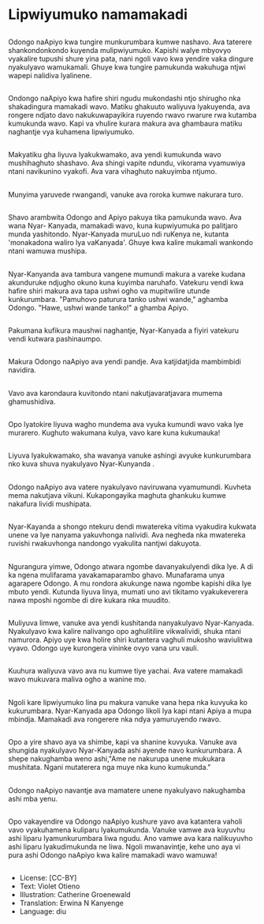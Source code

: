 # Lipwiyumuko namamakadi

##
Odongo naApiyo kwa tungire munkurumbara kumwe nashavo. Ava taterere shankondonkondo kuyenda mulipwiyumuko. Kapishi walye mbyovyo vyakalire tupushi shure yina pata, nani ngoli vavo kwa yendire vaka dingure nyakulyavo wamukamali. Ghuye kwa tungire pamukunda wakuhuga ntjwi wapepi nalidiva lyalinene.

##
Ondongo naApiyo kwa hafire shiri ngudu mukondashi ntjo shirugho nka shakadingura mamakadi wavo. Matiku ghakuuto waliyuva lyakuyenda, ava rongere ndjato davo nakukuwapayikira ruyendo rwavo rwarure rwa kutamba kumukunda wavo. Kapi va vhulire kurara makura ava ghambaura matiku naghantje vya kuhamena lipwiyumuko.

##
Makyatiku gha liyuva lyakukwamako, ava yendi kumukunda wavo mushihaghuto shashavo. Ava shingi vapite ndundu, vikorama vyamuwiya ntani navikunino vyakofi. Ava vara vihaghuto nakuyimba ntjumo.

##
Munyima yaruvede rwangandi, vanuke ava roroka kumwe nakurara turo.

##
Shavo arambwita Odongo and Apiyo pakuya tika pamukunda wavo. Ava wana Nyar- Kanyada, mamakadi wavo, kuna kupwiyumuka po palitjaro munda yashitondo. Nyar-Kanyada muruLuo ndi ruKenya ne, kutanta 'monakadona waliro lya vaKanyada'. Ghuye kwa kalire mukamali wankondo ntani wamuwa mushipa.

##
Nyar-Kanyanda ava tambura vangene mumundi makura a vareke kudana akunduruke ndjugho okuno kuna kuyimba naruhafo. Vatekuru vendi kwa hafire shiri makura ava tapa ushwi ogho va mupitwilire utunde kunkurumbara. "Pamuhovo paturura tanko ushwi wande," aghamba Odongo. "Hawe, ushwi wande tanko!" a ghamba Apiyo.

##
Pakumana kufikura maushwi naghantje, Nyar-Kanyada a fiyiri vatekuru vendi kutwara pashinaumpo.

##
Makura Odongo naApiyo ava yendi pandje. Ava katjidatjida mambimbidi navidira.

##
Vavo ava karondaura kuvitondo ntani nakutjavaratjavara mumema ghamushidiva.

##
Opo lyatokire liyuva wagho mundema ava vyuka kumundi wavo vaka lye murarero. Kughuto wakumana kulya, vavo kare kuna kukumauka!

##
Liyuva lyakukwamako, sha wavanya vanuke ashingi avyuke kunkurumbara nko kuva shuva nyakulyavo Nyar-Kunyanda .

##
Odongo naApiyo ava vatere nyakulyavo naviruwana vyamumundi. Kuvheta mema nakutjava vikuni. Kukapongayika maghuta ghankuku kumwe nakafura lividi mushipata.

##
Nyar-Kayanda a shongo ntekuru dendi mwatereka vitima vyakudira kukwata unene va lye nanyama yakuvhonga nalividi. Ava negheda nka mwatereka ruvishi rwakuvhonga nandongo vyakulita nantjwi dakuyota.

##
Ngurangura yimwe, Odongo atwara ngombe davanyakulyendi dika lye. A di ka ngena mulifarama yavakamaparambo ghavo. Munafarama unya agarapere Odongo. A mu rondora akukunge nawa ngombe kapishi dika lye mbuto yendi. Kutunda liyuva linya, mumati uno avi tikitamo vyakukeverera nawa mposhi ngombe di dire kukara nka muudito.

##
Muliyuva limwe, vanuke ava yendi kushitanda nanyakulyavo Nyar-Kanyada. Nyakulyavo kwa kalire nalivango opo aghulitilire vikwalividi, shuka ntani namurora. Apiyo uye kwa holire shiri kutantera vaghuli mukosho waviulitwa vyavo. Odongo uye kurongera vininke ovyo vana uru vauli.

##
Kuuhura waliyuva vavo ava nu kumwe tiye yachai. Ava vatere mamakadi wavo mukuvara maliva ogho a wanine mo.

##
Ngoli kare lipwiyumuko lina pu makura vanuke vana hepa nka kuvyuka ko kukurumbara. Nyar-Kanyada apa Odongo likoli lya kapi ntani Apiya a mupa mbindja. Mamakadi ava rongerere nka ndya yamuruyendo rwavo.

##
Opo a yire shavo aya va shimbe, kapi va shanine kuvyuka. Vanuke ava shungida nyakulyavo Nyar-Kanyada ashi ayende navo kunkurumbara. A shepe nakughamba weno ashi,"Ame ne nakurupa unene mukukara mushitata. Ngani mutaterera nga muye nka kuno kumukunda."

##
Odongo naApiyo navantje ava mamatere unene nyakulyavo nakughamba ashi mba yenu.

##
Opo vakayendire va Odongo naApiyo kushure yavo ava katantera vaholi vavo vyakuhamena kuliparu lyakumukunda. Vanuke vamwe ava kuyuvhu ashi liparu lyamunkurumbara liwa ngudu. Ano vamwe ava kara nalikuyuvho ashi liparu lyakudimukunda ne liwa. Ngoli mwanavintje, kehe uno aya vi pura ashi Odongo naApiyo kwa kalire mamakadi wavo wamuwa!

##
* License: [CC-BY]
* Text: Violet Otieno
* Illustration: Catherine Groenewald
* Translation: Erwina N Kanyenge
* Language: diu
